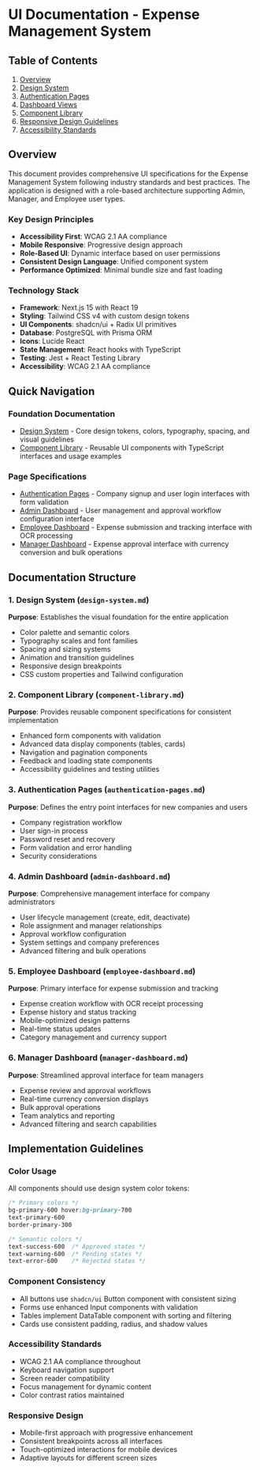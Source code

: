 # UI Documentation - Expense Management System

## Table of Contents

1. [Overview](#overview)
2. [Design System](#design-system)
3. [Authentication Pages](#authentication-pages)
4. [Dashboard Views](#dashboard-views)
5. [Component Library](#component-library)
6. [Responsive Design Guidelines](#responsive-design-guidelines)
7. [Accessibility Standards](#accessibility-standards)

## Overview

This document provides comprehensive UI specifications for the Expense Management System following industry standards and best practices. The application is designed with a role-based architecture supporting Admin, Manager, and Employee user types.

### Key Design Principles

- **Accessibility First**: WCAG 2.1 AA compliance
- **Mobile Responsive**: Progressive design approach
- **Role-Based UI**: Dynamic interface based on user permissions
- **Consistent Design Language**: Unified component system
- **Performance Optimized**: Minimal bundle size and fast loading

### Technology Stack

- **Framework**: Next.js 15 with React 19
- **Styling**: Tailwind CSS v4 with custom design tokens
- **UI Components**: shadcn/ui + Radix UI primitives
- **Database**: PostgreSQL with Prisma ORM
- **Icons**: Lucide React
- **State Management**: React hooks with TypeScript
- **Testing**: Jest + React Testing Library
- **Accessibility**: WCAG 2.1 AA compliance

## Quick Navigation

### Foundation Documentation

- [Design System](./design-system.md) - Core design tokens, colors, typography, spacing, and visual guidelines
- [Component Library](./component-library.md) - Reusable UI components with TypeScript interfaces and usage examples

### Page Specifications

- [Authentication Pages](./authentication-pages.md) - Company signup and user login interfaces with form validation
- [Admin Dashboard](./admin-dashboard.md) - User management and approval workflow configuration interface
- [Employee Dashboard](./employee-dashboard.md) - Expense submission and tracking interface with OCR processing
- [Manager Dashboard](./manager-dashboard.md) - Expense approval interface with currency conversion and bulk operations

## Documentation Structure

### 1. Design System (`design-system.md`)

**Purpose**: Establishes the visual foundation for the entire application

- Color palette and semantic colors
- Typography scales and font families
- Spacing and sizing systems
- Animation and transition guidelines
- Responsive design breakpoints
- CSS custom properties and Tailwind configuration

### 2. Component Library (`component-library.md`)

**Purpose**: Provides reusable component specifications for consistent implementation

- Enhanced form components with validation
- Advanced data display components (tables, cards)
- Navigation and pagination components
- Feedback and loading state components
- Accessibility guidelines and testing utilities

### 3. Authentication Pages (`authentication-pages.md`)

**Purpose**: Defines the entry point interfaces for new companies and users

- Company registration workflow
- User sign-in process
- Password reset and recovery
- Form validation and error handling
- Security considerations

### 4. Admin Dashboard (`admin-dashboard.md`)

**Purpose**: Comprehensive management interface for company administrators

- User lifecycle management (create, edit, deactivate)
- Role assignment and manager relationships
- Approval workflow configuration
- System settings and company preferences
- Advanced filtering and bulk operations

### 5. Employee Dashboard (`employee-dashboard.md`)

**Purpose**: Primary interface for expense submission and tracking

- Expense creation workflow with OCR receipt processing
- Expense history and status tracking
- Mobile-optimized design patterns
- Real-time status updates
- Category management and currency support

### 6. Manager Dashboard (`manager-dashboard.md`)

**Purpose**: Streamlined approval interface for team managers

- Expense review and approval workflows
- Real-time currency conversion displays
- Bulk approval operations
- Team analytics and reporting
- Advanced filtering and search capabilities

## Implementation Guidelines

### Color Usage

All components should use design system color tokens:

```css
/* Primary colors */
bg-primary-600 hover:bg-primary-700
text-primary-600
border-primary-300

/* Semantic colors */
text-success-600  /* Approved states */
text-warning-600  /* Pending states */
text-error-600    /* Rejected states */
```

### Component Consistency

- All buttons use `shadcn/ui` Button component with consistent sizing
- Forms use enhanced Input components with validation
- Tables implement DataTable component with sorting and filtering
- Cards use consistent padding, radius, and shadow values

### Accessibility Standards

- WCAG 2.1 AA compliance throughout
- Keyboard navigation support
- Screen reader compatibility
- Focus management for dynamic content
- Color contrast ratios maintained

### Responsive Design

- Mobile-first approach with progressive enhancement
- Consistent breakpoints across all interfaces
- Touch-optimized interactions for mobile devices
- Adaptive layouts for different screen sizes
